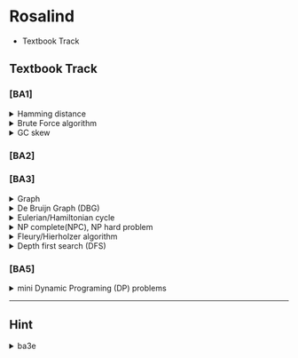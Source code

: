 # Rosalind

- Textbook Track

## Textbook Track 

### [BA1]
<details>
<summary>Hamming distance</summary>
<div markdown="1">

The minimum number of substitutions(Errors) required to change one string into the other.

</div>
</details>

<details>
<summary>Brute Force algorithm</summary>
<div markdown="1">

(= exhaustive search, generate and test)
(= nondeterministic Turing machines)

Systematically checking all possible candidates for whether or not each candidate satisfies the problem's statement.
   <p align="left">
  <img src="https://github.com/WoobeenJeong/Rosalind/assets/132027211/d1047568-3dc4-4223-9bc3-309ac5c9d51f" alt="image" width="auto" height="100">
   </p>
   
sliding window : n(string) - m(pattern) + 1

complexity : O(mn)

</div>
</details>

<details>
<summary>GC skew</summary>
<div markdown="1">

In some bacterial genomes, there is an enrichment of guanine over cytosine, because of cytosine deamination on okazaki fragement.

GC skew = (G - C)/(G + C)

```
def min_gc_skew(string):
    min_skew_list = [0]
    skew = 0
    min_skew = 0
    
    for i in range(len(string)):    
        if string[i] == C면 -1, G면 +1 로 skew 계산

        if 현재 누적skew가 min_skew보다 작으면
            min_skew = skew
            min_skew_list에 해당 위치 추가
            
    return min_skew_list
```

</div>
</details>

### [BA2]


### [BA3]
<details>
<summary>Graph </summary>
<div markdown="1">

G=(V,E)

example : 1-2-3

V,v for nodes(vertices(from vertex)) = {1,2,3}

E,u for edges = {(1,2),(2,3)}

- Hamming graph
- De bruijn graph
- Kautz graph

</div>
</details>

<details>
<summary>De Bruijn Graph (DBG) </summary>
<div markdown="1">

n-dimensional m-symbol **directed** graph $((1,2)\neq(2,1))$

- $m^n$ vertices(nodes)
- each nodes has $m$ income and outcome edges
- all possible length-n sequences allows multiple m-symbols appear
- each DBG follows Eulerian or Hamiltonian cycle.

   <p align="left">
  <img src="https://github.com/WoobeenJeong/Rosalind/assets/132027211/e73a6e51-32a6-40a1-acf4-ac8e699250c4" alt="image" width="auto" height="100">
   </p>
   
strong : speedy
weak : indel error, naive DBG spend lot of times

</div>
</details>

<details>
<summary>Eulerian/Hamiltonian cycle </summary>
<div markdown="1">
   
= cycle, circuit (start=end) / path, trail(start≠end) / distance(as scored)
___

**Eulerian** : **finite** graph that visits every edge exactly once. (can be found in both "directed/undirected")

= Konigsberg's bridge problem

= euler's theorem 

= all nodes have an even(2,4,6...) degree(edge numbers) 

___

**Hamiltonian** : graph that visits each nodes exactly once. (can be found in both "directed/undirected")

= **traceable path**

= manhattan tour problem, traveling salesman problem(TSP)

= NP complete problem -> as Brute Force

</div>
</details>

<details>
<summary>NP complete(NPC), NP hard problem </summary>
<div markdown="1">

nondeterministic polynomial-time complete

___

(nondeterministic Turing machines(NTM) = Brute force search algorithm)

(polynomial-time -> deterministic algorithm / linear programming)

$2^{O(\log \ n)} = poly(n)$

-> possible (yes/no = P/NP) for n times

$Let \ L \ as \ text, \ \forall L' \in NP \ and \ L' {\leq}_p L, \ then \ LP-hard$

-> $\subset$ halting problem

</div>
</details>

<details>
<summary> Fleury/Hierholzer algorithm </summary>
<div markdown="1">

= algorithm for finding Eulerian path
  (E = # of edges)
  
- Fleury : O(E^2)
  1. start node = #E:odd or random(if all #E same) 
  2. no brige for edge
  3. choose -> erase edge

- Hierholzer : O(E)
  1. start node = random
  2. choose -> erase edge

</div>
</details>

<details>
<summary> Depth first search (DFS) </summary>
<div markdown="1">

= find path(cycle) of tree, DAG, maze


DFS algorithm : O(|V|+|E|)

- V = # of nodes

- E = # of edges


```
DFS(node,Graph):
    if node in Graph:
    for all directed edges from v(node) to w(neighbor) that are in G.adjacentEdges(v) do
        if vertex w is not labeled as discovered then
            recursively call DFS(G, w)

### [Example] ###

def dfs(node):
    if node in graph:
        for neighbor in graph[node]:
            if (node, neighbor) not in visited_edges:
                visited_edges.add((node, neighbor))
                dfs(neighbor)
    path.append(node)
```

</div>
</details>


### [BA5]
<details>
<summary> mini Dynamic Programing (DP) problems </summary>
<div markdown="1">

1. Fibonacci Sequence
2. Change making Problem
3. Longest Increasing Subsequence, LIS
4. Matrix Chain Multiplication
5. 0/1 Knapsack Problem
6. Shortest Path Problem
7. Subset Sum Problem

</div>
</details>


___

## Hint

<details>
<summary> ba3e </summary>
<div markdown="1">

   <p align="left">
  <img src="https://github.com/WoobeenJeong/Rosalind/assets/132027211/8f57c10f-14e9-42d6-9cee-6d918e3a0d19" alt="image" width="auto" height="100">
   </p>

</div>
</details>

